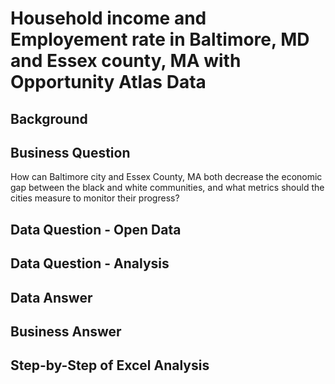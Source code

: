 # Household income and Employement rate in Baltimore, MD and Essex county, MA with Opportunity Atlas Data

## Background

## Business Question
How can Baltimore city and Essex County, MA both decrease the economic gap between the black and white communities, and what metrics should the cities measure to monitor their progress?
## Data Question - Open Data

## Data Question - Analysis

## Data Answer

## Business Answer

## Step-by-Step of Excel Analysis
